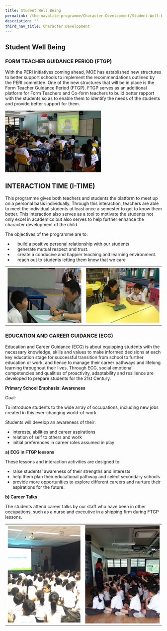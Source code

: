 ```yaml
---
title: Student Well Being
permalink: /the-navalite-programme/Character-Development/Student-Well-Being/
description: ""
third_nav_title: Character Development
---
```

## Student Well Being

### FORM TEACHER GUIDANCE PERIOD (FTGP)

With the PERI initiatives coming ahead, MOE has established new structures to better support schools to implement the recommendations outlined by the PERI committee. One of the new structures that will be in place is the Form Teacher Guidance Period (FTGP). FTGP serves as an additional platform for Form Teachers and Co-form teachers to build better rapport with the students so as to enable them to identify the needs of the students and provide better support for them.

![](/images/Student%20Well-Being%201.jpeg)

INTERACTION TIME (I-TIME)
-------------------------

This programme gives both teachers and students the platform to meet up on a personal basis individually. Through this interaction, teachers are able to meet the individual students at least once a semester to get to know them better. This interaction also serves as a tool to motivate the students not only excel in academics but also serves to help further enhance the character development of the child. 

The objectives of the programme are to:

*       build a positive personal relationship with our students
*       generate mutual respect and trust.
*       create a conducive and happier teaching and learning environment.
*       reach out to students letting them know that we care


|  |  | 
| -------- | -------- | 
|   ![](/images/SWB1.png)   |   ![](/images/SWB2.png)   | 


### EDUCATION AND CAREER GUIDANCE (ECG)


Education and Career Guidance (ECG) is about equipping students with the necessary knowledge, skills and values to make informed decisions at each key education stage for successful transition from school to further education or work, and hence to manage their career pathways and lifelong learning throughout their lives. Through ECG, social emotional competencies and qualities of proactivity, adaptability and resilience are developed to prepare students for the 21st Century.

**Primary School Emphasis: Awareness**

Goal: 

To introduce students to the wide array of occupations, including new jobs created in this ever-changing world-of-work. 

Students will develop an awareness of their:      

*   interests, abilities and career aspirations
*   relation of self to others and work
*   initial preferences in career roles assumed in play

**a) ECG in FTGP lessons**

These lessons and interaction activities are designed to:

*   raise students’ awareness of their strengths and interests
*   help them plan their educational pathway and select secondary schools
*   provide more opportunities to explore different careers and nurture their aspirations for the future.  

**b) Career Talks** 

The students attend career talks by our staff who have been in other occupations, such as a nurse and executive in a shipping firm during FTGP lessons.


|  |  | 
| -------- | -------- | 
|   ![](/images/Careertalk1.png)   |  ![](/images/Careertalk2.png)   | 





